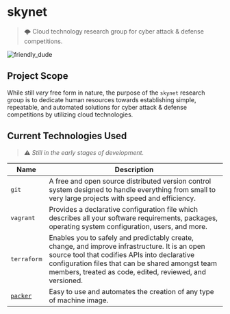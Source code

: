 # skynet
> 🌩  Cloud technology research group for cyber attack &amp; defense competitions.

![friendly_dude](https://i.imgur.com/ONefP55.png)

## Project Scope
While still *very* free form in nature, the purpose of the `skynet` research group is to dedicate human resources towards establishing simple, repeatable, and automated solutions for cyber attack &amp; defense competitions by utilizing cloud technologies.


## Current Technologies Used
> ⚠️  *Still in the early stages of development.*

Name | Description 
--- | ---
`git` | A free and open source distributed version control system designed to handle everything from small to very large projects with speed and efficiency.
`vagrant` | Provides a declarative configuration file which describes all your software requirements, packages, operating system configuration, users, and more.
`terraform` | Enables you to safely and predictably create, change, and improve infrastructure. It is an open source tool that codifies APIs into declarative configuration files that can be shared amongst team members, treated as code, edited, reviewed, and versioned.
[`packer`](https://www.packer.io/) | Easy to use and automates the creation of any type of machine image. 
